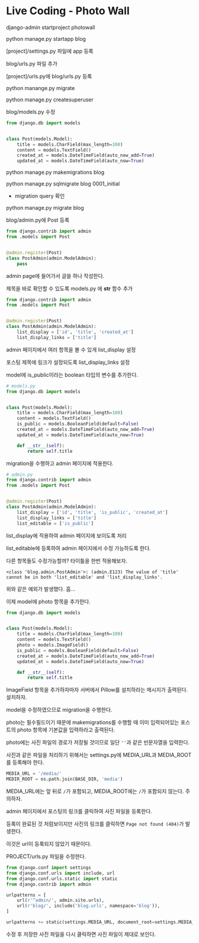 # Live Coding - Photo Wall


django-admin startproject photowall

python manage.py startapp blog

[project]/settings.py 파일에 app 등록

blog/urls.py 파일 추가

[project]/urls.py에 blog/urls.py 등록

python manange.py migrate

python manage.py createsuperuser

blog/models.py 수정

```py
from django.db import models


class Post(models.Model):
    title = models.CharField(max_length=100)
    content = models.TextField()
    created_at = models.DateTimeField(auto_now_add=True)
    updated_at = models.DateTimeField(auto_now=True)

```

python manage.py makemigrations blog

python manage.py sqlmigrate blog 0001_initial

* migration query 확인

python manage.py migrate blog

blog/admin.py에 Post 등록

```py
from django.contrib import admin
from .models import Post


@admin.register(Post)
class PostAdmin(admin.ModelAdmin):
    pass

```

admin page에 들어가서 글을 하나 작성한다.

제목을 바로 확인할 수 있도록 models.py 에 __str__ 함수 추가

```py
from django.contrib import admin
from .models import Post


@admin.register(Post)
class PostAdmin(admin.ModelAdmin):
    list_display = ['id', 'title', 'created_at']
    list_display_links = ['title']
```

admin 페이지에서 여러 항목을 볼 수 있게 list_display 설정

포스팅 제목에 링크가 설정되도록 list_display_links 설정


model에 is_public이라는 boolean 타입의 변수를 추가한다.

```py
# models.py
from django.db import models


class Post(models.Model):
    title = models.CharField(max_length=100)
    content = models.TextField()
    is_public = models.BooleanField(default=False)
    created_at = models.DateTimeField(auto_now_add=True)
    updated_at = models.DateTimeField(auto_now=True)

    def __str__(self):
        return self.title
```

migration을 수행하고 admin 페이지에 적용한다.

```py
# admin.py
from django.contrib import admin
from .models import Post


@admin.register(Post)
class PostAdmin(admin.ModelAdmin):
    list_display = ['id', 'title', 'is_public', 'created_at']
    list_display_links = ['title']
    list_editable = ['is_public']
```

list_display에 적용하여 admin 페이지에 보이도록 처리

list_editable에 등록하여 admin 페이지에서 수정 가능하도록 한다.

다른 항목들도 수정가능할까? 타이틀을 한번 적용해보자.

```
<class 'blog.admin.PostAdmin'>: (admin.E123) The value of 'title' cannot be in both 'list_editable' and 'list_display_links'.
```

위와 같은 예외가 발생했다. 흠...


이제 model에 photo 항목을 추가한다.

```py
from django.db import models


class Post(models.Model):
    title = models.CharField(max_length=100)
    content = models.TextField()
    photo = models.ImageField()
    is_public = models.BooleanField(default=False)
    created_at = models.DateTimeField(auto_now_add=True)
    updated_at = models.DateTimeField(auto_now=True)

    def __str__(self):
        return self.title
```

ImageField 항목을 추가하자마자 서버에서 Pillow를 설치하라는 메시지가 출력된다. 설치하자.

model을 수정하였으므로 migration을 수행한다.

photo는 필수필드이기 때문에 makemigrations를 수행할 때 이미 입력되어있는 포스트의 photo 항목에 기본값을 입력하라고 출력된다.

photo에는 사진 파일의 경로가 저장될 것이므로 일단 `''`과 같은 빈문자열을 입력한다.


사진과 같은 파일을 처리하기 위해서는 settings.py에 MEDIA_URL과 MEDIA_ROOT를 등록해야 한다.

```py
MEDIA_URL = '/media/'
MEDIR_ROOT = os.path.join(BASE_DIR, 'media')
```

MEDIA_URL에는 앞 뒤로 `/`가 포함되고, MEDIA_ROOT에는 `/`가 포함되지 않는다. 주의하자.



admin 페이지에서 포스팅의 링크를 클릭하여 사진 파일을 등록한다.

등록이 완료된 것 처럼보이지만 사진의 링크를 클릭하면 `Page not found (404)`가 발생한다.

이것은 url이 등록되지 않았기 때문이다.

PROJECT/urls.py 파일을 수정한다.

```py
from django.conf import settings
from django.conf.urls import include, url
from django.conf.urls.static import static
from django.contrib import admin

urlpatterns = [
    url(r'^admin/', admin.site.urls),
    url(r'blog/', include('blog.urls', namespace='blog')),
]

urlpatterns += static(settings.MEDIA_URL, document_root=settings.MEDIA_ROOT)
```

수정 후 저장한 사진 파일을 다시 클릭하면 사진 파일이 제대로 보인다.